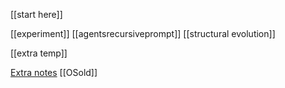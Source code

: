 [[start here]]



[[experiment]]
[[agentsrecursiveprompt]]
[[structural evolution]]


[[extra temp]]


[Extra notes](Extra%20notes.md) 
[[OSold]]
